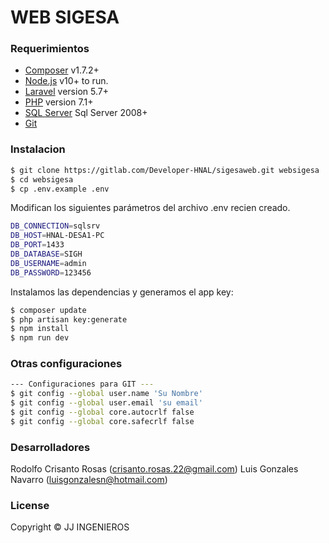 # WEB SIGESA

### Requerimientos

* [Composer](https://getcomposer.org/) v1.7.2+
* [Node.js](https://nodejs.org/) v10+ to run.
* [Laravel](https://laravel.com/) version 5.7+
* [PHP](http://php.net/) version 7.1+
* [SQL Server](https://www.microsoft.com/es-es/sql-server) Sql Server 2008+
* [Git](https://git-scm.com/)

### Instalacion
```sh
$ git clone https://gitlab.com/Developer-HNAL/sigesaweb.git websigesa
$ cd websigesa
$ cp .env.example .env
```

Modifican los siguientes parámetros del archivo .env recien creado.

```sh
DB_CONNECTION=sqlsrv
DB_HOST=HNAL-DESA1-PC
DB_PORT=1433
DB_DATABASE=SIGH
DB_USERNAME=admin
DB_PASSWORD=123456
```

Instalamos las dependencias y generamos el app key:
```sh
$ composer update
$ php artisan key:generate
$ npm install
$ npm run dev
```
### Otras configuraciones
```sh
--- Configuraciones para GIT ---
$ git config --global user.name 'Su Nombre'
$ git config --global user.email 'su email'
$ git config --global core.autocrlf false
$ git config --global core.safecrlf false
```


### Desarrolladores

  Rodolfo Crisanto Rosas (crisanto.rosas.22@gmail.com)
  Luis Gonzales Navarro (luisgonzalesn@hotmail.com)
 

### License

Copyright © JJ INGENIEROS